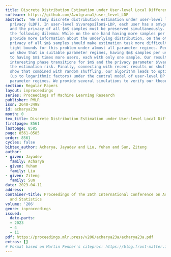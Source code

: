 ```yaml
---
title: Discrete Distribution Estimation under User-level Local Differential Privacy
software: https://github.com/Azulgrana1/user_level_LDP
abstract: 'We study discrete distribution estimation under user-level local differential
  privacy (LDP). In user-level $\varepsilon$-LDP, each user has a $m\ge1$ samples
  and the privacy of all $m$ samples must be preserved simultaneously. We resolve
  the following dilemma: While on the one hand having more samples per user should
  provide more information about the underlying distribution, on the other hand, guaranteeing
  privacy of all $m$ samples should make estimation task more difficult. We obtain
  tight bounds for this problem under almost all parameter regimes. Perhaps surprisingly,
  we show that in suitable parameter regimes, having $m$ samples per user is equivalent
  to having $m$ times more users, each with only one sample. Our results demonstrate
  interesting phase transitions for $m$ and the privacy parameter $\varepsilon$ in
  the estimation risk. Finally, connecting with recent results on shuffled DP, we
  show that combined with random shuffling, our algorithm leads to optimal error guarantees
  (up to logarithmic factors) under the central model of user-level DP in certain
  parameter regimes. We provide several simulations to verify our theoretical findings.'
section: Regular Papers
layout: inproceedings
series: Proceedings of Machine Learning Research
publisher: PMLR
issn: 2640-3498
id: acharya23a
month: 0
tex_title: Discrete Distribution Estimation under User-level Local Differential Privacy
firstpage: 8561
lastpage: 8585
page: 8561-8585
order: 8561
cycles: false
bibtex_author: Acharya, Jayadev and Liu, Yuhan and Sun, Ziteng
author:
- given: Jayadev
  family: Acharya
- given: Yuhan
  family: Liu
- given: Ziteng
  family: Sun
date: 2023-04-11
address:
container-title: Proceedings of The 26th International Conference on Artificial Intelligence
  and Statistics
volume: '206'
genre: inproceedings
issued:
  date-parts:
  - 2023
  - 4
  - 11
pdf: https://proceedings.mlr.press/v206/acharya23a/acharya23a.pdf
extras: []
# Format based on Martin Fenner's citeproc: https://blog.front-matter.io/posts/citeproc-yaml-for-bibliographies/
---
```

